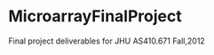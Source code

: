 MicroarrayFinalProject
======================

Final project deliverables for JHU AS410.671 Fall,2012